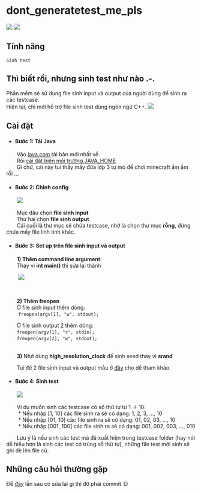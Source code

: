 

# dont_generatetest_me_pls
![](https://img.shields.io/badge/java-1.8%2B-orange) ![](https://img.shields.io/badge/window-7%2B-blue)

## Tính năng
	Sinh test 

## Thì biết rồi, nhưng sinh test như nào .-.

Phần mềm sẽ sử dụng file sinh input và output của người dùng để sinh ra các testcase.\
Hiện tại, chỉ mới hỗ trợ file sinh test dùng ngôn ngữ C++.
![](https://i.ibb.co/RgLX0rT/Untitled.png)
ㅤ
## Cài đặt
* #### Bước 1: Tải Java  
&emsp;&emsp;Vào [java.com](https://www.java.com/ "java.com") tải bản mới nhất về.\
&emsp;&emsp;Rồi [cài đặt biến môi trường JAVA_HOME](https://viblo.asia/p/how-to-set-up-java-home-in-window-os-XL6lAvNp5ek "")\
&emsp;&emsp;Gì chứ, cái này tui thấy mấy đứa lớp 3 tự mò để chơi minecraft ầm ầm rồi ._.

* #### Bước 2: Chỉnh config
&emsp;&emsp;![](https://i.ibb.co/1MQhHvx/Untitled1.png)

&emsp;&emsp;Mục đầu chọn **file sinh input**\
&emsp;&emsp;Thứ hai chọn **file sinh output**\
&emsp;&emsp;Cái cuối là thư mục sẽ chứa testcase, nhớ là chọn thư mục **rỗng**, đừng chứa mấy file linh tinh khác.

* #### Bước 3: Set up trên file sinh input và output
&emsp;&emsp;**1) Thêm command line argument**:<br/>
&emsp;&emsp;Thay vì **int main()** thì sửa lại thành
 
 &emsp;&emsp; ![](https://i.ibb.co/5RGwFZp/Untitled.png)
 
 <br/>
 
&emsp;&emsp;**2) Thêm freopen**<br/>
 &emsp;&emsp;Ở file sinh input thêm dòng: <br/> 
&emsp;&emsp; ``` freopen(argv[1], "w", stdout); ```
&emsp;&emsp;<br/>

&emsp;&emsp;Ở file sinh output 2 thêm dòng:<br/>
&emsp;&emsp;```freopen(argv[1], "r", stdin);```<br/>
&emsp;&emsp;```freopen(argv[2], "w", stdout);```<br/>
<br/>

&emsp;&emsp;**3)** Nhớ dùng **high_resolution_clock** để sinh seed thay vì **srand**
 
&emsp;&emsp;Tui để 2 file sinh input và output mẫu ở [đây](https://drive.google.com/drive/folders/1SLv9eGQN5Eh60MwKaBsic2K9VwB4bn71?usp=sharing) cho dễ tham khảo.
 <br/>
 * #### Bước 4: Sinh test  
  
  &emsp;&emsp;![](https://i.ibb.co/CKbTJGH/Untitled.png)
  
  &emsp;&emsp;Ví dụ muốn sinh các testcase có số thứ tự từ 1 -> 10:<br/>
  &emsp;&emsp; * Nếu nhập [1, 10] các file sinh ra sẽ có dạng: 1, 2, 3, ..., 10<br/>
  &emsp;&emsp; * Nếu nhập [01, 10] các file sinh ra sẽ có dạng: 01, 02, 03, ..., 10<br/>
  &emsp;&emsp; * Nếu nhập [001, 100] các file sinh ra sẽ có dạng: 001, 002, 003, ..., 010<br/>
 
 &emsp;&emsp;Lưu ý là nếu sinh các test mà đã xuất hiện trong testcase folder (hay nói dễ hiểu hơn là sinh các test có trùng số thứ tự), những file test mới sinh sẽ ghi đè lên file cũ. 
 
 
## Những câu hỏi thường gặp
Để [đây](https://docs.google.com/document/d/1w9JIjzzNQg1ZDh0nMADl1f9dTTImvJUBrhCzo2S_EGM/edit?usp=sharing) lần sau có sửa lại gì thì đỡ phải commit :D
